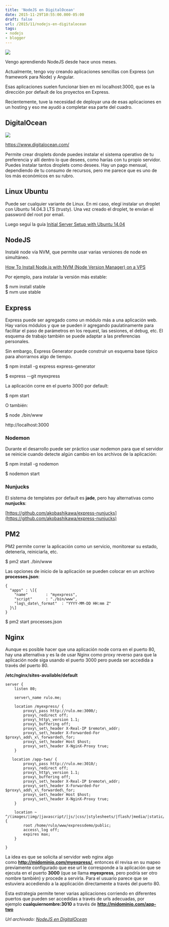 ```yaml
---
title: 'NodeJS en DigitalOcean'
date: 2015-11-29T10:55:00.000-05:00
draft: false
url: /2015/11/nodejs-en-digitalocean
tags: 
- nodejs
- blogger
---
```


[![](http://3.bp.blogspot.com/-8AkhLuEUlyo/VlsdFFC-kEI/AAAAAAAADyI/q5eZqfdJ8wI/s320/nodejs.png)](http://3.bp.blogspot.com/-8AkhLuEUlyo/VlsdFFC-kEI/AAAAAAAADyI/q5eZqfdJ8wI/s1600/nodejs.png)

  
Vengo aprendiendo NodeJS desde hace unos meses.  
  
Actualmente, tengo voy creando aplicaciones sencillas con Express (un framework para Node) y Angular.  
  
Esas aplicaciones suelen funcionar bien en mi localhost:3000, que es la dirección por default de los proyectos en Express.  
  
Recientemente, tuve la necesidad de deployar una de esas aplicaciones en un hosting y eso me ayudó a completar esa parte del cuadro.  
  

DigitalOcean
------------

[![](http://2.bp.blogspot.com/-VCHjD8mxrh0/VlsdKVSC2fI/AAAAAAAADyQ/bxP0va6uXtE/s320/DO_Logo_Vertical_Blue-75e0d68b.png)](https://www.digitalocean.com/)

  

  

https://www.digitalocean.com/

  
Permite crear droplets donde puedes instalar el sistema operativo de tu preferencia y allí dentro lo que desees, como harías con tu propio servidor. Puedes instalar tantos droplets como desees. Hay un pago mensual, dependiendo de tu consumo de recursos, pero me parece que es uno de los más económicos en su rubro.

Linux Ubuntu
------------

Puede ser cualquier variante de Linux. En mi caso, elegí instalar un droplet con Ubuntu 14.04.3 LTS (trusty). Una vez creado el droplet, te envían el password del root por email.  
  
Luego seguí la guía [Initial Server Setup with Ubuntu 14.04](https://www.digitalocean.com/community/tutorials/initial-server-setup-with-ubuntu-14-04)

NodeJS
------

Instalé node vía NVM, que permite usar varias versiones de node en simultáneo.

  

[How To Install Node.js with NVM (Node Version Manager) on a VPS](https://www.digitalocean.com/community/tutorials/how-to-install-node-js-with-nvm-node-version-manager-on-a-vps)

  
Por ejemplo, para instalar la versión más estable:  
  
$ nvm install stable  
$ nvm use stable  

Express
-------

Express puede ser agregado como un módulo más a una aplicación web. Hay varios módulos y que se pueden ir agregando paulatinamente para facilitar el paso de parámetros en los request, las sesiones, el debug, etc. El esquema de trabajo también se puede adaptar a las preferencias personales.

  

Sin embargo, Express Generator puede construir un esquema base típico para ahorrarnos algo de tiempo.

  

$ npm install -g express express-generator

$ express --git myexpress

  

La aplicación corre en el puerto 3000 por default:

  

$ npm start

  

O también:

  

$ node ./bin/www

  

http://localhost:3000

  

### Nodemon

Durante el desarrollo puede ser práctico usar nodemon para que el servidor se reinicie cuando detecte algún cambio en los archivos de la aplicación:

  

$ npm install -g nodemon

$ nodemon start

### Nunjucks

El sistema de templates por default es **jade**, pero hay alternativas como **nunjucks**:

  

[https://github.com/akobashikawa/express-nunjucks](https://github.com/akobashikawa/express-nunjucks)

PM2
---

PM2 permite correr la aplicación como un servicio, monitorear su estado, detenerla, reiniciarla, etc.  
  
$ pm2 start ./bin/www  
  
Las opciones de inicio de la aplicación se pueden colocar en un archivo **processes.json**:  
  

```
{  
  "apps" : \[{  
    "name"        : "myexpress",  
    "script"      : "./bin/www",  
    "log\_date\_format"  : "YYYY-MM-DD HH:mm Z"  
  }\]  
}  

```

  

$ pm2 start processes.json

Nginx
-----

Aunque es posible hacer que una aplicación node corra en el puerto 80, hay una alternativa y es la de usar Nginx como proxy reverso para que la aplicación node siga usando el puerto 3000 pero pueda ser accedida a través del puerto 80.  
  
**/etc/nginx/sites-available/default**

  
```
server {  
    listen 80;  
  
    server\_name rulo.me;  
  
    location /myexpress/ {  
        proxy\_pass http://rulo.me:3000/;  
        proxy\_redirect off;  
        proxy\_http\_version 1.1;  
        proxy\_buffering off;  
        proxy\_set\_header X-Real-IP $remote\_addr;  
        proxy\_set\_header X-Forwarded-For $proxy\_add\_x\_forwarded\_for;  
        proxy\_set\_header Host $host;  
        proxy\_set\_header X-NginX-Proxy true;  
    }  
  
   location /app-two/ {  
        proxy\_pass http://rulo.me:3010/;  
        proxy\_redirect off;  
        proxy\_http\_version 1.1;  
        proxy\_buffering off;  
        proxy\_set\_header X-Real-IP $remote\_addr;  
        proxy\_set\_header X-Forwarded-For $proxy\_add\_x\_forwarded\_for;  
        proxy\_set\_header Host $host;  
        proxy\_set\_header X-NginX-Proxy true;  
    }  
  
    location ~ ^/(images/|img/|javascript/|js/|css/|stylesheets/|flash/|media/|static/|robots.txt|humans.txt|favicon.ico) {  
        root /home/rulo/www/expressdemo/public;  
        access\_log off;  
        expires max;  
    }  
  
}  

```  
La idea es que se solicita al servidor web nginx algo como **http://midominio.com/myexpress/**, entonces él revisa en su mapeo previamente configurado que ese url le corresponde a la aplicación que se ejecuta en el puerto **3000** (que se llama **myexpress**, pero podría ser otro nombre también) y procede a servirla. Para el usuario parece que se estuviera accediendo a la applicación directamente a través del puerto 80.  
  
Esta estrategia permite tener varias aplicaciones corriendo en diferentes puertos que pueden ser accedidas a través de urls adecuadas, por ejemplo **cualquiernombre:3010** a través de **http://midominio.com/app-two**

_*Url archivado: [NodeJS en DigitalOcean](https://akcdev.blogspot.com/2015/11/nodejs-en-digitalocean.html)*_
